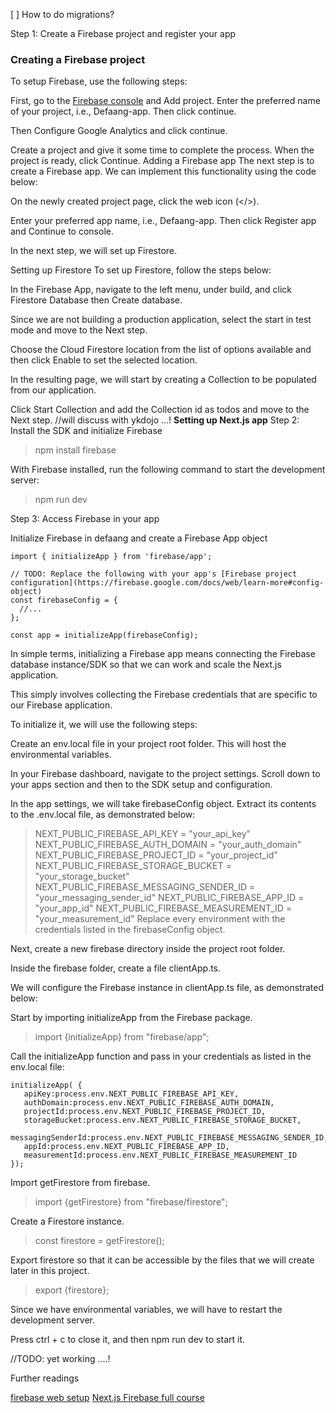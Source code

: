[ ] How to do migrations?

Step 1: Create a Firebase project and register your app
### Creating a Firebase project
To setup Firebase, use the following steps:

First, go to the [Firebase console](https://console.firebase.google.com/) and Add project. Enter the preferred name of your project, i.e., Defaang-app. Then click continue.

Then Configure Google Analytics and click continue.

Create a project and give it some time to complete the process. When the project is ready, click Continue.
Adding a Firebase app
The next step is to create a Firebase app. We can implement this functionality using the code below:

On the newly created project page, click the web icon (</>).

Enter your preferred app name, i.e., Defaang-app. Then click Register app and Continue to console.

In the next step, we will set up Firestore.

Setting up Firestore
To set up Firestore, follow the steps below:

In the Firebase App, navigate to the left menu, under build, and click Firestore Database then Create database.

Since we are not building a production application, select the start in test mode and move to the Next step.

Choose the Cloud Firestore location from the list of options available and then click Enable to set the selected location.

In the resulting page, we will start by creating a Collection to be populated from our  application.

Click Start Collection and add the Collection id as todos and move to the Next step.
//will discuss with ykdojo ...!
**Setting up Next.js app**
Step 2: Install the SDK and initialize Firebase
>npm install firebase

With Firebase installed, run the following command to start the development server:

>npm run dev

Step 3: Access Firebase in your app


Initialize Firebase in defaang and create a Firebase App object
```
import { initializeApp } from 'firebase/app';

// TODO: Replace the following with your app's [Firebase project configuration](https://firebase.google.com/docs/web/learn-more#config-object)
const firebaseConfig = {
  //...
};

const app = initializeApp(firebaseConfig);
```

In simple terms, initializing a Firebase app means connecting the Firebase database instance/SDK so that we can work and scale the Next.js application.

This simply involves collecting the Firebase credentials that are specific to our Firebase application.

To initialize it, we will use the following steps:

Create an env.local file in your project root folder. This will host the environmental variables.

In your Firebase dashboard, navigate to the project settings. Scroll down to your apps section and then to the SDK setup and configuration.

In the app settings, we will take firebaseConfig object. Extract its contents to the .env.local file, as demonstrated below:
>NEXT_PUBLIC_FIREBASE_API_KEY = "your_api_key"
NEXT_PUBLIC_FIREBASE_AUTH_DOMAIN = "your_auth_domain"
NEXT_PUBLIC_FIREBASE_PROJECT_ID = "your_project_id"
NEXT_PUBLIC_FIREBASE_STORAGE_BUCKET = "your_storage_bucket"
NEXT_PUBLIC_FIREBASE_MESSAGING_SENDER_ID = "your_messaging_sender_id"
NEXT_PUBLIC_FIREBASE_APP_ID = "your_app_id"
NEXT_PUBLIC_FIREBASE_MEASUREMENT_ID = "your_measurement_id"
Replace every environment with the credentials listed in the firebaseConfig object.

Next, create a new firebase directory inside the project root folder.

Inside the firebase folder, create a file clientApp.ts.

We will configure the Firebase instance in clientApp.ts file, as demonstrated below:

Start by importing initializeApp from the Firebase package.

>import {initializeApp} from "firebase/app";

Call the initializeApp function and pass in your credentials as listed in the env.local file:

```
initializeApp( {
   apiKey:process.env.NEXT_PUBLIC_FIREBASE_API_KEY,
   authDomain:process.env.NEXT_PUBLIC_FIREBASE_AUTH_DOMAIN,
   projectId:process.env.NEXT_PUBLIC_FIREBASE_PROJECT_ID,
   storageBucket:process.env.NEXT_PUBLIC_FIREBASE_STORAGE_BUCKET,
   messagingSenderId:process.env.NEXT_PUBLIC_FIREBASE_MESSAGING_SENDER_ID,
   appId:process.env.NEXT_PUBLIC_FIREBASE_APP_ID,
   measurementId:process.env.NEXT_PUBLIC_FIREBASE_MEASUREMENT_ID
});
```
Import getFirestore from firebase.

>import {getFirestore} from "firebase/firestore";

Create a Firestore instance.

>const firestore = getFirestore();

Export firestore so that it can be accessible by the files that we will create later in this project.

>export {firestore};

Since we have environmental variables, we will have to restart the development server.

Press ctrl + c to close it, and then npm run dev to start it.

//TODO: yet working ....!

Further readings

[firebase web setup](https://firebase.google.com/docs/web/setup)
[Next.js Firebase full course](https://fireship.io/courses/react-next-firebase/)
